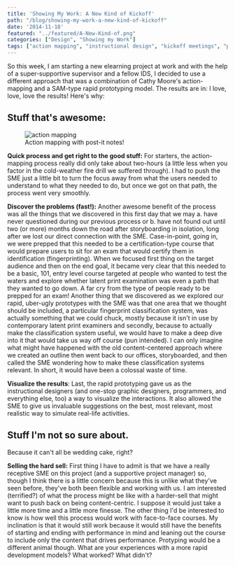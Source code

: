```yaml
---
title: 'Showing My Work: A New Kind of Kickoff'
path: "/blog/showing-my-work-a-new-kind-of-kickoff"
date: '2014-11-18'
featured: "../featured/A-New-Kind-of.png"
categories: ["Design", "Showing my Work"]
tags: ["action mapping", "instructional design", "kickoff meetings", "process", "prototyping", "rapid prototyping", "SAM"]
---
```


So this week, I am starting a new elearning project at work and with the help of a super-supportive supervisor and a fellow IDS, I decided to use a different approach that was a combination of Cathy Moore's action-mapping and a SAM-type rapid prototyping model. The results are in: I love, love, love the results! Here's why:

## Stuff that's awesome:

<figure>
  <img
    sizes="(max-width: 810px) 100vw, 810px"
    srcset="http://res.cloudinary.com/dhdaswa6t/image/upload/f_auto,q_60,w_203/v1530396697/blog/action-mapping-withstickies.jpg 203w,
            http://res.cloudinary.com/dhdaswa6t/image/upload/f_auto,q_60,w_405/v1530396697/blog/action-mapping-withstickies.jpg 405w,
            http://res.cloudinary.com/dhdaswa6t/image/upload/f_auto,q_60,w_810/v1530396697/blog/action-mapping-withstickies.jpg 810w,
            http://res.cloudinary.com/dhdaswa6t/image/upload/f_auto,q_60,w_1215/v1530396697/blog/action-mapping-withstickies.jpg 1215w"
    src="http://res.cloudinary.com/dhdaswa6t/image/upload/f_auto,q_60,w_810/v1530396697/blog/action-mapping-withstickies.jpg"
    alt="action mapping" />
  <figcaption>Action mapping with post-it notes!</figcaption>
</figure>

**Quick process and get right to the good stuff:** For starters, the action-mapping process really did only take about two-hours (a little less when you factor in the cold-weather fire drill we suffered through). I had to push the SME just a little bit to turn the focus away from what the users needed to understand to what they needed to do, but once we got on that path, the process went very smoothly.

**Discover the problems (fast!):** Another awesome benefit of the process was all the things that we discovered in this first day that we may a. have never questioned during our previous process or b. have not found out until two (or more) months down the road after storyboarding in isolation, long after we lost our direct connection with the SME. Case-in-point, going in, we were prepped that this needed to be a certification-type course that would prepare users to sit for an exam that would certify them in identification (fingerprinting). When we focused first thing on the target audience and then on the end goal, it became very clear that this needed to be a basic, 101, entry level course targeted at people who wanted to test the waters and explore whether latent print examination was even a path that they wanted to go down. A far cry from the type of people ready to be prepped for an exam! Another thing that we discovered as we explored our rapid, uber-ugly prototypes with the SME was that one area that we thought should be included, a particular fingerprint classification system, was actually something that we could chuck, mostly because it isn't in use by contemporary latent print examiners and secondly, because to actually make the classification system useful, we would have to make a deep dive into it that would take us way off course (pun intended). I can only imagine what might have happened with the old content-centered approach where we created an outline then went back to our offices, storyboarded, and then called the SME wondering how to make these classification systems relevant. In short, it would have been a colossal waste of time.

**Visualize the results**: Last, the rapid prototyping gave us as the instructional designers (and one-stop graphic designers, programmers, and everything else, too) a way to visualize the interactions. It also allowed the SME to give us invaluable suggestions on the best, most relevant, most realistic way to simulate real-life activities.

## Stuff I'm not so sure about.

Because it can't all be wedding cake, right?

**Selling the hard sell:** First thing I have to admit is that we have a really receptive SME on this project (and a supportive project manager) so, though I think there is a little concern because this is unlike what they've seen before, they've both been flexible and working with us. I am interested (terrified?) of what the process might be like with a harder-sell that might want to push back on being content-centric. I suppose it would just take a little more time and a little more finesse. The other thing I'd be interested to know is how well this process would work with face-to-face courses. My inclination is that it would still work because it would still have the benefits of starting and ending with performance in mind and leaning out the course to include only the content that drives performance. Protyping would be a different animal though. What are your experiences with a more rapid development models? What worked? What didn't?
